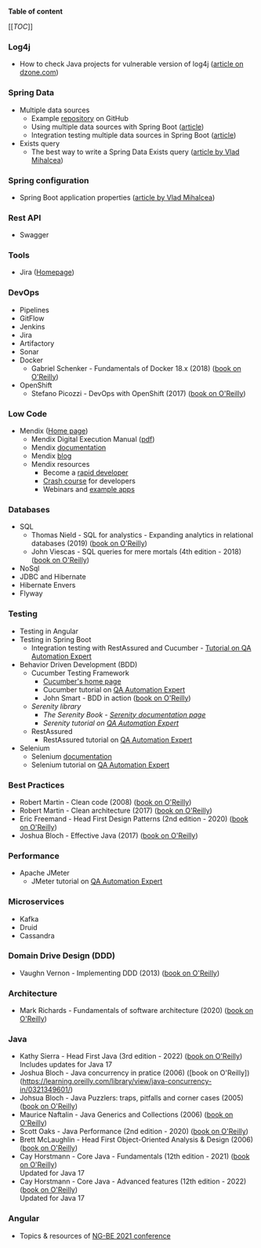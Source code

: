 **Table of content**

[[_TOC_]]

### Log4j

* How to check Java projects for vulnerable version of log4j ([article on dzone.com](https://dzone.com/articles/checking-java-project-dependency-on-log4j-vulnerability))

### Spring Data

* Multiple data sources
  * Example [repository](https://github.com/jahe/spring-boot-multiple-datasources) on GitHub
  * Using multiple data sources with Spring Boot ([article](https://medium.com/@joeclever/using-multiple-datasources-with-spring-boot-and-spring-data-6430b00c02e7))
  * Integration testing multiple data sources in Spring Boot ([article](https://medium.com/@joeclever/integration-testing-multiple-datasources-in-spring-boot-and-spring-data-with-spock-f88e1428ce9f))
* Exists query
  * The best way to write a Spring Data Exists query ([article by Vlad Mihalcea](https://vladmihalcea.com/spring-data-exists-query/?utm_source=Vlad+Mihalcea%27s+Newsletter&utm_campaign=810c4db453-EMAIL_CAMPAIGN_2019_01_16_07_29_COPY_01&utm_medium=email&utm_term=0_7a1c643a85-810c4db453-219374602))

### Spring configuration

* Spring Boot application properties ([article by Vlad Mihalcea](https://vladmihalcea.com/spring-boot-application-properties/?utm_source=Vlad+Mihalcea%27s+Newsletter&utm_campaign=a6a2010cea-EMAIL_CAMPAIGN_2019_01_16_07_29_COPY_01&utm_medium=email&utm_term=0_7a1c643a85-a6a2010cea-219374602))

### Rest API

* Swagger

### Tools

* Jira ([Homepage](https://www.atlassian.com/software/jira))

### DevOps

* Pipelines
* GitFlow
* Jenkins
* Jira
* Artifactory
* Sonar
* Docker
  * Gabriel Schenker - Fundamentals of Docker 18.x (2018) ([book on O'Reilly](https://learning.oreilly.com/library/view/learn-docker/9781788997027/6))
* OpenShift
  * Stefano Picozzi - DevOps with OpenShift (2017) ([book on O'Reilly](https://learning.oreilly.com/library/view/devops-with-openshift/9781491975954/))

### Low Code

* Mendix ([Home page](https://www.mendix.com/))
  * Mendix Digital Execution Manual ([pdf](https://research.mendix.com/c/digital-execution-manual?x=Ayo0w3))
  * Mendix [documentation](https://docs.mendix.com/)
  * Mendix [blog](https://www.mendix.com/blog/)
  * Mendix resources
    * Become a [rapid developer](https://academy.mendix.com/link/paths/31/Become-a-Rapid-Developer)
    * [Crash course](https://academy.mendix.com/link/paths/82/Crash-Course) for developers
    * Webinars and [example apps](https://academy.mendix.com/link/webinars)

### Databases

* SQL
  * Thomas Nield - SQL for analystics - Expanding analytics in relational databases (2019) ([book on O'Reilly](https://learning.oreilly.com/learning-paths/learning-path-sql/9781492058090/))
  * John Viescas - SQL queries for mere mortals (4th edition - 2018) ([book on O'Reilly](https://learning.oreilly.com/library/view/sql-queries-for/9780134858432/))
* NoSql
* JDBC and Hibernate
* Hibernate Envers
* Flyway

### Testing

* Testing in Angular
* Testing in Spring Boot
  * Integration testing with RestAssured and Cucumber - [Tutorial on QA Automation Expert](https://qaautomation.expert/2021/02/22/springboot-tutorials/)
* Behavior Driven Development (BDD)
  * Cucumber Testing Framework
    * [Cucumber's home page](https://cucumber.io/)
    * Cucumber tutorial on [QA Automation Expert](https://qaautomation.expert/2020/11/26/cucumber-tutorials/)
    * John Smart - BDD in action ([book on O'Reilly](https://learning.oreilly.com/library/view/bdd-in-action/9781617291654/))
  * *Serenity library* 
    * *The Serenity Book - [Serenity documentation page](https://serenity-bdd.github.io/theserenitybook/latest/index.html)*
    * *Serenity tutorial on [QA Automation Expert](https://qaautomation.expert/2021/02/08/serenity-bdd-tutorials/)*
  * RestAssured
    * RestAssured tutorial on [QA Automation Expert](https://qaautomation.expert/2021/05/22/rest-assured-tutorials/)
* Selenium
  * Selenium [documentation](https://www.selenium.dev/documentation/)
  * Selenium tutorial on [QA Automation Expert](https://qaautomation.expert/2020/11/26/selenium-tutorials/)

### Best Practices

* Robert Martin - Clean code (2008) ([book on O'Reilly](https://learning.oreilly.com/library/view/clean-code-a/9780136083238/))
* Robert Martin - Clean architecture (2017) ([book on O'Reilly](https://learning.oreilly.com/library/view/clean-architecture-a/9780134494272/))
* Eric Freemand - Head First Design Patterns (2nd edition - 2020) ([book on O'Reilly](https://learning.oreilly.com/library/view/head-first-design/9781492077992/))
* Joshua Bloch - Effective Java (2017) ([book on O'Reilly](https://learning.oreilly.com/library/view/effective-java/9780134686097/))

### Performance

* Apache JMeter
  * JMeter tutorial on [QA Automation Expert](https://qaautomation.expert/2020/11/26/jmeter-tutorials/)

### Microservices

* Kafka
* Druid
* Cassandra

### Domain Drive Design (DDD)

* Vaughn Vernon - Implementing DDD (2013) ([book on O'Reilly](https://learning.oreilly.com/library/view/implementing-domain-driven-design/9780133039900/))

### Architecture

* Mark Richards - Fundamentals of software architecture (2020) ([book on O'Reilly](https://learning.oreilly.com/library/view/fundamentals-of-software/9781492043447/))

### Java

* Kathy Sierra - Head First Java (3rd edition - 2022) ([book on O'Reilly](https://learning.oreilly.com/library/view/head-first-java/9781492091646/))  
Includes updates for Java 17
* Joshua Bloch - Java concurrency in pratice (2006) ([book on O'Reilly])(https://learning.oreilly.com/library/view/java-concurrency-in/0321349601/)
* Johsua Bloch - Java Puzzlers: traps, pitfalls and corner cases (2005) ([book on O'Reilly](https://learning.oreilly.com/library/view/java-puzzlers-traps/032133678X/))
* Maurice Naftalin - Java Generics and Collections (2006) ([book on O'Reilly](https://learning.oreilly.com/library/view/java-generics-and/0596527756/))
* Scott Oaks - Java Performance (2nd edition - 2020) ([book on O'Reilly](https://learning.oreilly.com/library/view/java-performance-2nd/9781492056102/))
* Brett McLaughlin - Head First Object-Oriented Analysis & Design (2006) ([book on O'Reilly](https://learning.oreilly.com/library/view/head-first-object-oriented/0596008678/))
* Cay Horstmann - Core Java - Fundamentals (12th edition - 2021) ([book on O'Reilly](https://learning.oreilly.com/library/view/core-java-volume/9780137673810/))  
Updated for Java 17
* Cay Horstmann - Core Java - Advanced features (12th edition - 2022) ([book on O'Reilly](https://learning.oreilly.com/library/view/core-java-vol/9780137870899/))  
Updated for Java 17

### Angular

* Topics & resources of [NG-BE 2021 conference](https://www.continuum.be/blog/ng-be-conference-2021/)